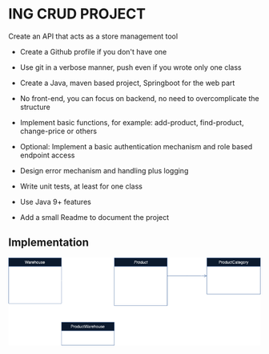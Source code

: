 # ING CRUD PROJECT

Create an API that acts as a store management tool

- Create a Github profile if you don't have one

- Use git in a verbose manner, push even if you wrote only one class

- Create a Java, maven based project, Springboot for the web part

- No front-end, you can focus on backend, no need to overcomplicate the structure

- Implement basic functions, for example: add-product, find-product, change-price or others

- Optional: Implement a basic authentication mechanism and role based endpoint access

- Design error mechanism and handling plus logging

- Write unit tests, at least for one class

- Use Java 9+ features

- Add a small Readme to document the project

## Implementation

![](src/main/resources/static/uml_diagram.png "UML Diagram")